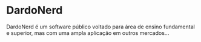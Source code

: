 # DardoNerd
DardoNerd é um software público voltado para área de ensino fundamental e superior, mas com uma ampla aplicação em outros mercados...

